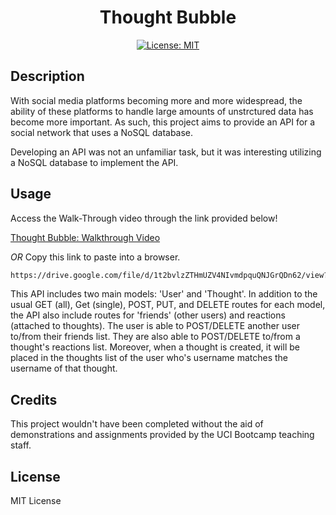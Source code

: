 <div align='center'>

# Thought Bubble

[![License: MIT](https://img.shields.io/badge/License-MIT-yellow.svg)](https://opensource.org/licenses/MIT)

</div>

## Description

With social media platforms becoming more and more widespread, the ability of these platforms to handle large amounts of unstrctured data has become more important. As such, this project aims to provide an API for a social network that uses a NoSQL database.

Developing an API was not an unfamiliar task, but it was interesting utilizing a NoSQL database to implement the API.

## Usage

Access the Walk-Through video through the link provided below!

[Thought Bubble: Walkthrough Video](https://drive.google.com/file/d/1t2bvlzZTHmUZV4NIvmdpquQNJGrQDn62/view?usp=drive_link)

_OR_ Copy this link to paste into a browser.

```md
https://drive.google.com/file/d/1t2bvlzZTHmUZV4NIvmdpquQNJGrQDn62/view?usp=drive_link
```

This API includes two main models: 'User' and 'Thought'. In addition to the usual GET (all), Get (single), POST, PUT, and DELETE routes for each model, the API also include routes for 'friends' (other users) and reactions (attached to thoughts). The user is able to POST/DELETE another user to/from their friends list. They are also able to POST/DELETE to/from a thought's reactions list. Moreover, when a thought is created, it will be placed in the thoughts list of the user who's username matches the username of that thought.

## Credits

This project wouldn't have been completed without the aid of demonstrations and assignments provided by the UCI Bootcamp teaching staff.

## License

MIT License
